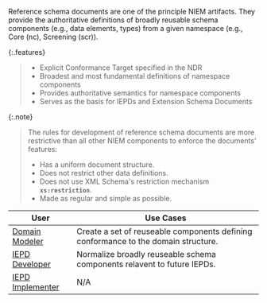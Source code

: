 Reference schema documents are one of the principle NIEM artifacts. They provide the authoritative definitions of broadly reusable schema components (e.g., data elements, types) from a given namespace (e.g., Core (nc), Screening (scr)).

{:.features}
>
> - Explicit Conformance Target specified in the NDR
> - Broadest and most fundamental definitions of namespace components
> - Provides authoritative semantics for namespace components
> - Serves as the basis for IEPDs and Extension Schema Documents

{:.note}
> The rules for development of reference schema documents are more restrictive than all other NIEM components to enforce the documents’ features:
> - Has a uniform document structure.
> - Does not restrict other data definitions.
> - Does not use XML Schema's restriction mechanism **`xs:restriction`**.
> - Made as regular and simple as possible.

| User | Use Cases |
| --------- | --------- |
| [Domain Modeler](/training/domain-modeler) | Create a set of reuseable components defining conformance to the domain structure. |
| [IEPD Developer](/training/iepd-developer) | Normalize broadly reuseable schema components relavent to future IEPDs. |
| [IEPD Implementer](/training/iepd-implementer) | N/A |
